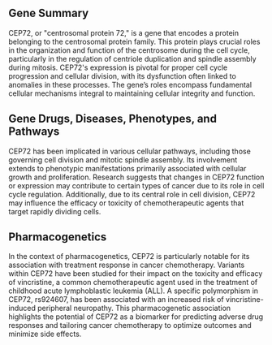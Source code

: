 ## Gene Summary
CEP72, or "centrosomal protein 72," is a gene that encodes a protein belonging to the centrosomal protein family. This protein plays crucial roles in the organization and function of the centrosome during the cell cycle, particularly in the regulation of centriole duplication and spindle assembly during mitosis. CEP72's expression is pivotal for proper cell cycle progression and cellular division, with its dysfunction often linked to anomalies in these processes. The gene’s roles encompass fundamental cellular mechanisms integral to maintaining cellular integrity and function.

## Gene Drugs, Diseases, Phenotypes, and Pathways
CEP72 has been implicated in various cellular pathways, including those governing cell division and mitotic spindle assembly. Its involvement extends to phenotypic manifestations primarily associated with cellular growth and proliferation. Research suggests that changes in CEP72 function or expression may contribute to certain types of cancer due to its role in cell cycle regulation. Additionally, due to its central role in cell division, CEP72 may influence the efficacy or toxicity of chemotherapeutic agents that target rapidly dividing cells.

## Pharmacogenetics
In the context of pharmacogenetics, CEP72 is particularly notable for its association with treatment response in cancer chemotherapy. Variants within CEP72 have been studied for their impact on the toxicity and efficacy of vincristine, a common chemotherapeutic agent used in the treatment of childhood acute lymphoblastic leukemia (ALL). A specific polymorphism in CEP72, rs924607, has been associated with an increased risk of vincristine-induced peripheral neuropathy. This pharmacogenetic association highlights the potential of CEP72 as a biomarker for predicting adverse drug responses and tailoring cancer chemotherapy to optimize outcomes and minimize side effects.